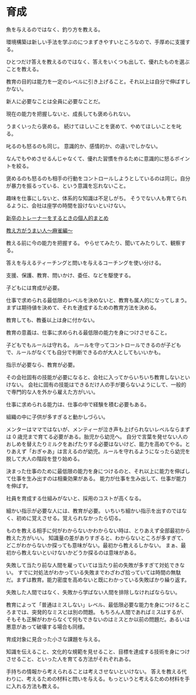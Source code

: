 # 育成

魚を与えるのではなく、釣り方を教える。

環境構築は新しい手法を学ぶのにつまずきやすいところなので、手厚めに支援する。

ひとつだけ答えを教えるのではなく、答えをいくつも出して、優れたものを選ぶことを教える。

教育の目的は能力を一定のレベルに引き上げること。それ以上は自分で伸ばすしかない。

新人に必要なことは全員に必要なことだ。

現在の能力を把握しないと、成長しても褒められない。

うまくいったら褒める。
続けてほしいことを褒めて、やめてほしいことを叱る。

叱るのも怒るのも同じ。
意識的か、感情的か、の違いでしかない。

なんでもやめさせるんじゃなくて、優れた習慣を作るために意識的に怒るポイントを絞る。

褒めるのも怒るのも相手の行動をコントロールしようとしているのは同じ。自分が暴力を振るっている、という意識を忘れないこと。

趣味を仕事にしないと、体系的な知識は不足しがち。
そうでない人も育てられるように、会社は座学の時間を設けないといけない。

[新卒のトレーナーをするときの個人的まとめ](https://qiita.com/mad_khaki/items/eba0450c66fc59de2d1d)

[教え方がうまい人〜麻雀編〜](https://twitter.com/aotatsutomu/status/1032234704697610241)

教える前に今の能力を把握する。
やらせてみたり、聞いてみたりして、観察する。

答えを与えるティーチングと問いを与えるコーチングを使い分ける。

支援、保護、教育、問いかけ、委任、などを駆使する。

子どもには育成が必要。

仕事で求められる最低限のレベルを決めないと、教育も属人的になってしまう。
まずは期待値を決めて、それを達成するための教育方法を決める。

教育しても、教養以上は身に付かない。

教育の意義は、仕事に求められる最低限の能力を身につけさせること。

子どもでもルールは守れる。
ルールを守ってコントロールできるのが子どもで、ルールがなくても自分で判断できるのが大人としてもいいかも。

指示が必要なら、教育が必要。

その会社固有の技能が必要になると、会社に入ってからいちいち教育しないといけない。
会社に固有の技能はできるだけ人の手が要らないようにして、一般的で専門的な人を外から雇えた方がいい。

仕事に求められる能力は、仕事の中で経験を積む必要もある。

組織の中に子供が多すぎると動かしづらい。

メンターはママではないが、メンティーが泣き声も上げられないレベルならまずは 0 歳児まで育てる必要がある。胎児から幼児へ。
自分で言葉を発せない人のおしめを替えたりミルクをあげたりする必要はないけど、能力を高めてやる。とりあえず「おぎゃあ」は言えるのが幼児。ルールを守れるようになったら幼児を脱して大人の階段を登り始める。

決まった仕事のために最低限の能力を身につけるのと、それ以上に能力を伸ばして仕事を生み出すのは相乗効果がある。
能力が仕事を生み出して、仕事が能力を伸ばす。

社員を育成する仕組みがないと、採用のコストが高くなる。

細かい指示が必要な人には、教育が必要。
いちいち細かい指示を出すのではなく、初めに覚えさせる。覚えられなかったら切る。

ものを教える相手に何がわからないかわからない時は、とりあえず全部最初から教えた方がいい。
知識量の差がありすぎると、わからないところが多すぎて、どこがわからないか探っても意味がない。最初から教えるしかない。
まぁ、最初から教えないといけないかどうか探るのは意味がある。

失敗して当たり前な人間を雇っていては当たり前の失敗が多すぎて対処できない。
すでに対処法がわかっている失敗までわざわざ拾っていては時間の無駄だ。まずは教育。能力密度を高めないと既にわかっている失敗ばかり繰り返す。

失敗した人間ではなく、失敗から学ばない人間を排除しなければならない。

教育によって「普通はミスしない」レベル、最低限必要な能力を身につけるところまでは、突発的なミスとは別の問題。
もちろん人間であればミスはするが、そもそも正解がわからなくて何もできないのはミスとか以前の問題だ。あるいは悪意があって破壊する場合も同様。

育成対象に見合った小さな課題を与える。

知識を伝えること、文化的な規範を見せること、目標を達成する技術を身につけさせること、といった人を育てる方法がそれぞれある。

手持ちの情報から考えられることは考えさせないといけない。
答えを教える代わりに、考えるための材料と問いを与える。もっというと考えるための材料を手に入れる方法も教える。
